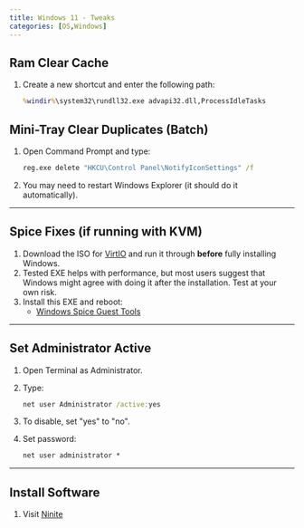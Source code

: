 ```yaml
---
title: Windows 11 - Tweaks
categories: [OS,Windows]
---
```


## Ram Clear Cache

1. Create a new shortcut and enter the following path:

    ```cmd
    %windir%\system32\rundll32.exe advapi32.dll,ProcessIdleTasks
    ```

## Mini-Tray Clear Duplicates (Batch)

1. Open Command Prompt and type:

    ```cmd
    reg.exe delete "HKCU\Control Panel\NotifyIconSettings" /f
    ```

2. You may need to restart Windows Explorer (it should do it automatically).

---

## Spice Fixes (if running with KVM)

1. Download the ISO for [VirtIO](https://github.com/virtio-win/virtio-win-pkg-scripts/blob/master/README.md) and run it through **before** fully installing Windows.
2. Tested EXE helps with performance, but most users suggest that Windows might agree with doing it after the installation. Test at your own risk.
3. Install this EXE and reboot:
    - [Windows Spice Guest Tools](https://github.com/virtio-win/virtio-win-pkg-scripts/blob/master/README.md)

---

## Set Administrator Active

1. Open Terminal as Administrator.
2. Type:

    ```cmd
    net user Administrator /active:yes
    ```

3. To disable, set "yes" to "no".
4. Set password:

    ```cmd
    net user administrator *
    ```

---

## Install Software

1. Visit [Ninite](https://ninite.com)
